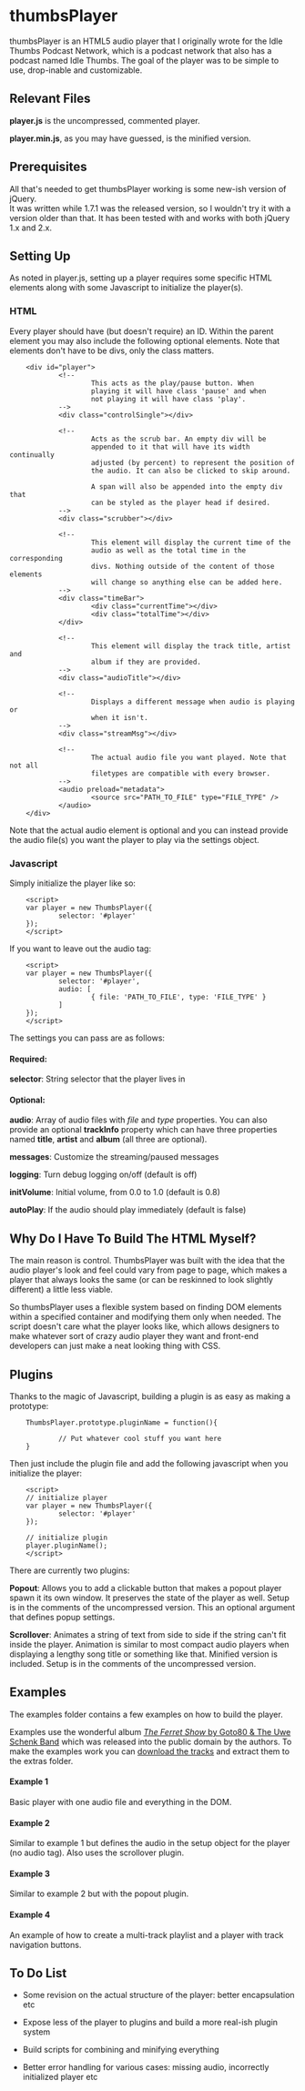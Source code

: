 thumbsPlayer
============

thumbsPlayer is an HTML5 audio player that I originally wrote for the Idle Thumbs
Podcast Network, which is a podcast network that also has a podcast named Idle 
Thumbs. The goal of the player was to be simple to use, drop-inable and customizable.

Relevant Files
--------------

**player.js** is the uncompressed, commented player.

**player.min.js**, as you may have guessed, is the minified version.

Prerequisites
-------------

All that's needed to get thumbsPlayer working is some new-ish version of jQuery.  
It was written while 1.7.1 was the released version, so I wouldn't try it with a 
version older than that. It has been tested with and works with both jQuery 1.x 
and 2.x.

Setting Up
----------

As noted in player.js, setting up a player requires some specific HTML elements 
along with some Javascript to initialize the player(s).

### HTML

Every player should have (but doesn't require) an ID. Within the parent element 
you may also include the following optional elements. Note that elements don't 
have to be divs, only the class matters.

        <div id="player">
                <!--
                        This acts as the play/pause button. When
                        playing it will have class 'pause' and when
                        not playing it will have class 'play'.
                -->
                <div class="controlSingle"></div>
                
                <!--
                        Acts as the scrub bar. An empty div will be
                        appended to it that will have its width continually
                        adjusted (by percent) to represent the position of
                        the audio. It can also be clicked to skip around.
                        
                        A span will also be appended into the empty div that
                        can be styled as the player head if desired.
                -->
                <div class="scrubber"></div>
                
                <!--
                        This element will display the current time of the
                        audio as well as the total time in the corresponding
                        divs. Nothing outside of the content of those elements
                        will change so anything else can be added here.
                -->
                <div class="timeBar">
                        <div class="currentTime"></div>
                        <div class="totalTime"></div>
                </div>
                
                <!--
                        This element will display the track title, artist and 
                        album if they are provided.
                -->
                <div class="audioTitle"></div>

                <!--
                        Displays a different message when audio is playing or
                        when it isn't.
                -->
                <div class="streamMsg"></div>
                
                <!--
                        The actual audio file you want played. Note that not all
                        filetypes are compatible with every browser.
                -->
                <audio preload="metadata">
                        <source src="PATH_TO_FILE" type="FILE_TYPE" />
                </audio>
        </div>

Note that the actual audio element is optional and you can instead provide the
audio file(s) you want the player to play via the settings object.

### Javascript

Simply initialize the player like so:

        <script>
        var player = new ThumbsPlayer({
                selector: '#player'
        });
        </script>
        
If you want to leave out the audio tag:

        <script>
        var player = new ThumbsPlayer({
                selector: '#player',
                audio: [
                        { file: 'PATH_TO_FILE', type: 'FILE_TYPE' }
                ]
        });
        </script>

The settings you can pass are as follows:

#### Required:

**selector**: String selector that the player lives in

#### Optional:

**audio**: Array of audio files with *file* and *type* properties. You can also 
provide an optional **trackInfo** property which can have three properties named 
**title**, **artist** and **album** (all three are optional).

**messages**: Customize the streaming/paused messages

**logging**: Turn debug logging on/off (default is off)

**initVolume**: Initial volume, from 0.0 to 1.0 (default is 0.8)

**autoPlay**: If the audio should play immediately (default is false)

Why Do I Have To Build The HTML Myself?
---------------------------

The main reason is control. ThumbsPlayer was built with the idea that the 
audio player's look and feel could vary from page to page, which makes a player 
that always looks the same (or can be reskinned to look slightly different) a 
little less viable.

So thumbsPlayer uses a flexible system based on finding DOM elements within 
a specified container and modifying them only when needed. The script doesn't 
care what the player looks like, which allows designers to make whatever sort 
of crazy audio player they want and front-end developers can just make a neat 
looking thing with CSS.

Plugins
-------

Thanks to the magic of Javascript, building a plugin is as easy as making 
a prototype:

        ThumbsPlayer.prototype.pluginName = function(){
                
                // Put whatever cool stuff you want here
        }
        
Then just include the plugin file and add the following javascript when you
initialize the player:

        <script>
        // initialize player
        var player = new ThumbsPlayer({
                selector: '#player'
        });

        // initialize plugin
        player.pluginName();
        </script>

There are currently two plugins:

**Popout**: Allows you to add a clickable button that makes a popout player
spawn it its own window. It preserves the state of the player as well. Setup is
in the comments of the uncompressed version. This an optional argument that 
defines popup settings.

**Scrollover**: Animates a string of text from side to side if the string
can't fit inside the player. Animation is similar to most compact audio players
when displaying a lengthy song title or something like that. Minified version is
included. Setup is in the comments of the uncompressed version.

Examples
--------

The examples folder contains a few examples on how to build the player.

Examples use the wonderful album <a href="http://goto80.com/blog/goto80-the-uwe-schenk-band-the-ferret-show-mp3-upitup"><i>The Ferret Show</i> 
by Goto80 &amp; The Uwe Schenk Band</a> which was released into the public domain 
by the authors. To make the examples work you can <a href="http://www.upitup.com/catalogue/release.php?cat_id=64">download the tracks</a> 
and extract them to the extras folder.

#### Example 1

Basic player with one audio file and everything in the DOM.

#### Example 2

Similar to example 1 but defines the audio in the setup object for the player (no 
audio tag). Also uses the scrollover plugin.

#### Example 3

Similar to example 2 but with the popout plugin.

#### Example 4

An example of how to create a multi-track playlist and a player with track
navigation buttons.

To Do List
-----------

* Some revision on the actual structure of the player: better encapsulation etc

* Expose less of the player to plugins and build a more real-ish plugin system

* Build scripts for combining and minifying everything

* Better error handling for various cases: missing audio, incorrectly initialized 
player etc
